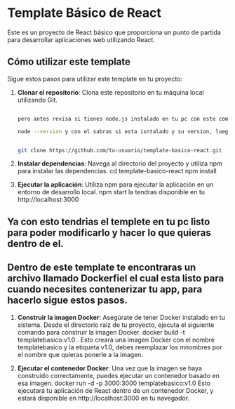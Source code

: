 # Template Básico de React

Este es un proyecto de React básico que proporciona un punto de partida para desarrollar aplicaciones web utilizando React.

## Cómo utilizar este template

Sigue estos pasos para utilizar este template en tu proyecto:

1. **Clonar el repositorio**: Clona este repositorio en tu máquina local utilizando Git.

   ```bash

   pero antes revisa si tienes node.js instalado en tu pc con este comando

   node --version y con el sabras si esta isntalado y su version, luego si seguir con los pasos


   git clone https://github.com/tu-usuario/template-basico-react.git

2. **Instalar dependencias**: Navega al directorio del proyecto y utiliza npm para instalar las dependencias.
    cd template-basico-react
    npm install

3. **Ejecutar la aplicación**: Utiliza npm para ejecutar la aplicación en un entorno de desarrollo local.
   npm start
   la tendras disponible en tu http://localhost:3000

## Ya con esto tendrias el templete en tu pc listo para poder modificarlo y hacer lo que quieras dentro de el.

## Dentro de este template te encontraras un archivo llamado Dockerfiel el cual esta listo para cuando necesites contenerizar tu app, para hacerlo sigue estos pasos.

1. **Construir la imagen Docker**: Asegúrate de tener Docker instalado en tu sistema. Desde el directorio raíz de tu proyecto, ejecuta el siguiente comando     para construir la imagen Docker.
    docker build -t templatebasico:v1.0 .
    Esto creará una imagen Docker con el nombre templatebasico y la etiqueta v1.0, debes reemplazar los mnombres por el nombre que quieras ponerle a la imagen.

2. **Ejecutar el contenedor Docker**: Una vez que la imagen se haya construido correctamente, puedes ejecutar un contenedor basado en esa imagen.
    docker run -d -p 3000:3000 templatebasico:v1.0
    Esto ejecutará tu aplicación de React dentro de un contenedor Docker, y estará disponible en http://localhost:3000 en tu navegador.
    



